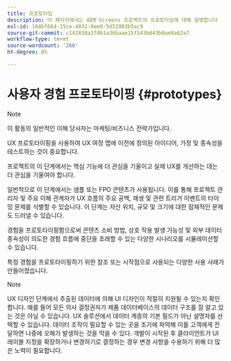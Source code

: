 ```yaml
---
title: 프로토타입
description: 이 페이지에서는 AEM Screens 프로젝트의 프로토타입에 대해 설명합니다
exl-id: 164bf664-15ce-4032-9ee8-5d52903b3ac9
source-git-commit: c142830a37461a36baae15f543bd43b0ae8a62a7
workflow-type: tm+mt
source-wordcount: '266'
ht-degree: 0%

---
```


# 사용자 경험 프로토타이핑 {#prototypes}

>[!NOTE]
>
>이 활동의 일반적인 이해 당사자는 마케팅/비즈니스 전략가입니다.

UX 프로토타이핑을 사용하여 UX 여정 맵에 이전에 정의된 아이디어, 가정 및 종속성을 테스트하는 것이 중요합니다.

프로젝트의 이 단계에서는 핵심 기능에 더 관심을 기울이고 실제 UX를 개선하는 데는 더 관심을 기울여야 합니다.

일반적으로 이 단계에서는 샘플 또는 FPO 콘텐츠가 사용됩니다. 이를 통해 프로젝트 관리자 및 주요 이해 관계자가 UX 흐름의 주요 공백, 재생 및 관련 트리거 이벤트의 타이밍 문제를 식별할 수 있습니다.
이 단계는 자산 위치, 규모 및 크기에 대한 잠재적인 문제도 드러낼 수 있습니다.

경험을 프로토타이핑함으로써 콘텐츠 소비 방법, 상호 작용 발생 가능성 및 외부 데이터 종속성이 의도한 경험 흐름에 중단을 초래할 수 있는 다양한 시나리오를 시뮬레이션할 수 있습니다.

특정 경험을 프로토타이핑하기 위한 참조 또는 시작점으로 사용되는 다양한 사용 사례가 만들어졌습니다.


>[!NOTE]
> UX 디자인 단계에서 추출된 데이터에 의해 UI 디자인이 적절히 지원될 수 있는지 확인합니다.
> 예를 들어 모든 의사 결정권자가 제품 데이터베이스의 데이터 구조를 잘 알고 있는 것은 아닐 수 있습니다. UX 솔루션에서 데이터 계층의 기본 필드가 아닌 설명자를 선택할 수 있습니다. 데이터 조작이 필요할 수 있는 곳을 조기에 파악해 이를 고객에게 전달하면 나중에 오해가 발생하는 것을 막을 수 있다. 개발이 시작된 후 클라이언트가 UI 레이블 지정을 확장하거나 변경하기로 결정하는 경우 변경 사항을 수용하기 위해 더 많은 노력이 필요합니다.

